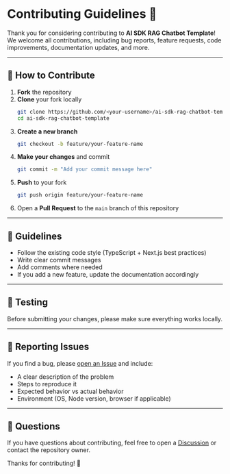 # Contributing Guidelines 🤝

Thank you for considering contributing to **AI SDK RAG Chatbot Template**!  
We welcome all contributions, including bug reports, feature requests, code improvements, documentation updates, and more.

---

## 📝 How to Contribute

1. **Fork** the repository
2. **Clone** your fork locally
   ```bash
   git clone https://github.com/<your-username>/ai-sdk-rag-chatbot-template.git
   cd ai-sdk-rag-chatbot-template
   ```
3. **Create a new branch**
   ```bash
   git checkout -b feature/your-feature-name
   ```
4. **Make your changes** and commit
   ```bash
   git commit -m "Add your commit message here"
   ```
5. **Push** to your fork
   ```bash
   git push origin feature/your-feature-name
   ```
6. Open a **Pull Request** to the `main` branch of this repository

---

## 📌 Guidelines

- Follow the existing code style (TypeScript + Next.js best practices)
- Write clear commit messages
- Add comments where needed
- If you add a new feature, update the documentation accordingly

---

## 🧪 Testing

Before submitting your changes, please make sure everything works locally.

---

## 🐛 Reporting Issues

If you find a bug, please [open an Issue](../../issues) and include:

- A clear description of the problem
- Steps to reproduce it
- Expected behavior vs actual behavior
- Environment (OS, Node version, browser if applicable)

---

## 💬 Questions

If you have questions about contributing, feel free to open a [Discussion](../../discussions) or contact the repository owner.

Thanks for contributing! 🎉
